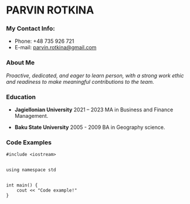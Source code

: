 # PARVIN ROTKINA

### <h3>My Contact Info:
* Phone: +48 735 926 721
* E-mail: <parvin.rotkina@gmail.com>

### <h3>About Me

*Proactive, dedicated, and eager to learn person, with
a strong work ethic and readiness to make meaningful contributions to the team.*

### <h3> Education
* **Jagiellonian University**
2021 – 2023
MA in Business and Finance Management.


* **Baku State University**
2005 - 2009
BA in Geography science.

### <h3> Code Examples
```
#include <iostream>


using namespace std


int main() {
    cout << "Code example!"
}
```
